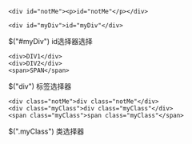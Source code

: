 

```
<div id="notMe"><p>id="notMe"</p></div>

<div id="myDiv">id="myDiv"</div>

```
$("#myDiv") id选择器选择

```
<div>DIV1</div>
<div>DIV2</div>
<span>SPAN</span>
```
$("div") 标签选择器

```
<div class="notMe">div class="notMe"</div>
<div class="myClass">div class="myClass"</div>
<span class="myClass">span class="myClass"</span>
```
$(".myClass") 类选择器
